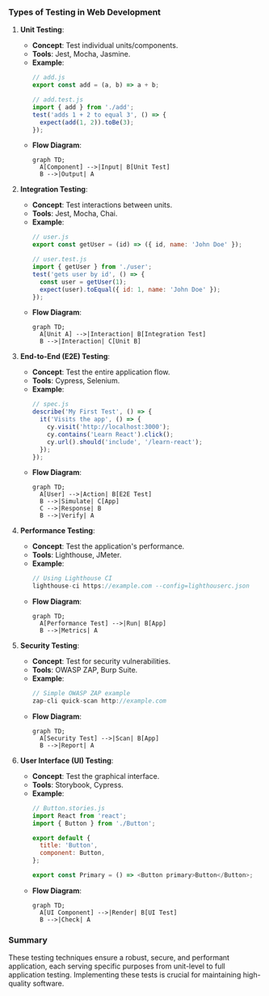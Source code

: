 ### Types of Testing in Web Development

1. **Unit Testing**:
   - **Concept**: Test individual units/components.
   - **Tools**: Jest, Mocha, Jasmine.
   - **Example**:
     ```javascript
     // add.js
     export const add = (a, b) => a + b;

     // add.test.js
     import { add } from './add';
     test('adds 1 + 2 to equal 3', () => {
       expect(add(1, 2)).toBe(3);
     });
     ```
   - **Flow Diagram**:
     ```mermaid
     graph TD;
       A[Component] -->|Input| B[Unit Test]
       B -->|Output| A
     ```

2. **Integration Testing**:
   - **Concept**: Test interactions between units.
   - **Tools**: Jest, Mocha, Chai.
   - **Example**:
     ```javascript
     // user.js
     export const getUser = (id) => ({ id, name: 'John Doe' });

     // user.test.js
     import { getUser } from './user';
     test('gets user by id', () => {
       const user = getUser(1);
       expect(user).toEqual({ id: 1, name: 'John Doe' });
     });
     ```
   - **Flow Diagram**:
     ```mermaid
     graph TD;
       A[Unit A] -->|Interaction| B[Integration Test]
       B -->|Interaction| C[Unit B]
     ```

3. **End-to-End (E2E) Testing**:
   - **Concept**: Test the entire application flow.
   - **Tools**: Cypress, Selenium.
   - **Example**:
     ```javascript
     // spec.js
     describe('My First Test', () => {
       it('Visits the app', () => {
         cy.visit('http://localhost:3000');
         cy.contains('Learn React').click();
         cy.url().should('include', '/learn-react');
       });
     });
     ```
   - **Flow Diagram**:
     ```mermaid
     graph TD;
       A[User] -->|Action| B[E2E Test]
       B -->|Simulate| C[App]
       C -->|Response| B
       B -->|Verify| A
     ```

4. **Performance Testing**:
   - **Concept**: Test the application's performance.
   - **Tools**: Lighthouse, JMeter.
   - **Example**:
     ```javascript
     // Using Lighthouse CI
     lighthouse-ci https://example.com --config=lighthouserc.json
     ```
   - **Flow Diagram**:
     ```mermaid
     graph TD;
       A[Performance Test] -->|Run| B[App]
       B -->|Metrics| A
     ```

5. **Security Testing**:
   - **Concept**: Test for security vulnerabilities.
   - **Tools**: OWASP ZAP, Burp Suite.
   - **Example**:
     ```javascript
     // Simple OWASP ZAP example
     zap-cli quick-scan http://example.com
     ```
   - **Flow Diagram**:
     ```mermaid
     graph TD;
       A[Security Test] -->|Scan| B[App]
       B -->|Report| A
     ```

6. **User Interface (UI) Testing**:
   - **Concept**: Test the graphical interface.
   - **Tools**: Storybook, Cypress.
   - **Example**:
     ```javascript
     // Button.stories.js
     import React from 'react';
     import { Button } from './Button';

     export default {
       title: 'Button',
       component: Button,
     };

     export const Primary = () => <Button primary>Button</Button>;
     ```
   - **Flow Diagram**:
     ```mermaid
     graph TD;
       A[UI Component] -->|Render| B[UI Test]
       B -->|Check| A
     ```

### Summary
These testing techniques ensure a robust, secure, and performant application, each serving specific purposes from unit-level to full application testing. Implementing these tests is crucial for maintaining high-quality software.